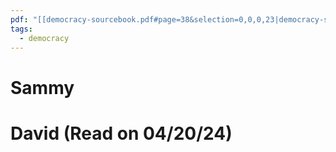 ```yaml
---
pdf: "[[democracy-sourcebook.pdf#page=38&selection=0,0,0,23|democracy-sourcebook, page 38]]"
tags:
  - democracy
---
```

# Sammy

# David (Read on 04/20/24)

